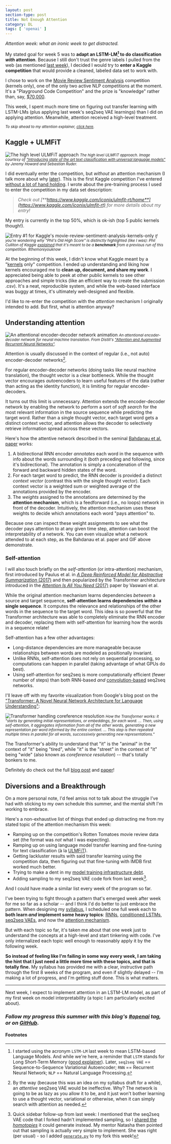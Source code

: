 ```yaml
---
layout: post
section-type: post
title: Not Enough Attention
category: DL
tags: [ 'openai' ]
---
```


_Attention week: what an ironic week to get distracted._

My stated goal for week 5 was to **adapt an LSTM-LM[^lstm-lm] to do classification _with_ attention**. Because I still don't trust the genre labels I pulled from the web (as mentioned [last week](/dl/2018/06/29/energy-and-vae#fn:genre)), I decided I would try to **enter a Kaggle competition** that would provide a cleaned, labeled data set to work with.

I chose to work on the [Movie Review Sentiment Analysis](https://www.kaggle.com/c/movie-review-sentiment-analysis-kernels-only/) competition (kernels only), one of the only two active NLP competitions at the moment. It's a "Playground Code Competition" and the prize is "knowledge" rather than, say, [$70,000](https://www.kaggle.com/c/home-credit-default-risk).

This week, I spent much more time on figuring out transfer learning with LSTM-LMs (plus applying last week's seq2seq VAE learnings) than I did on applying attention. Meanwhile, attention received a high-level treatment.

<small>_To skip ahead to my attention explainer, [click here](#understanding-attention)._</small>

## Kaggle + ULMFiT

![The high level ULMFiT approach](/img/posts/ulmfit-approach.png)
<small>_The high level ULMFiT approach. Image courtesy of ["Introducing state of the art text classification with universal language models"](http://nlp.fast.ai/classification/2018/05/15/introducting-ulmfit.html) by Jeremy Howard and Sebastian Ruder._</small>

I did eventually enter the competition, but _without_ an attention mechanism (I talk more about why [later](#diversions-and-a-breakthrough)). This is the first Kaggle competition I've entered [without a lot of hand holding](/portfolio-building/2017/07/26/first-kaggle). I wrote about the pre-training process I used to enter the competition in my data set description:

> _Check out [**https://www.kaggle.com/iconix/ulmfit-rt/home**](https://www.kaggle.com/iconix/ulmfit-rt) for more details about my entry!_

My entry is currently in the top 50%, which is ok-ish (top 5 public kernels though!).

![Entry #1 for Kaggle's movie-review-sentiment-analysis-kernels-only](/img/posts/kaggle-movie-entry1.png)
<small>_If you're wondering why "Phil's Old High Score" is distinctly highlighted (like I was): Phil Culliton of Kaggle [explained](https://www.kaggle.com/c/movie-review-sentiment-analysis-kernels-only/discussion/59490) that it's meant to be a **benchmark** from a previous run of this competition. #themoreyouknow_</small>

At the beginning of this week, I didn't know what Kaggle meant by a "[kernels](http://blog.kaggle.com/2016/07/08/kaggle-kernel-a-new-name-for-scripts/) only" competition. I ended up understanding and liking how kernels encouraged me to **clean up, document, and share my work**. I appreciated being able to peek at other public kernels to see other approaches and simple tricks (like an efficient way to create the submission .csv). It's a neat, reproducible system, and while the web-based interface was buggy at times, it's ultimately well-designed and flexible.

I'd like to re-enter the competition with the _attention_ mechanism I originally intended to add. But first, what is attention anyway?

## Understanding attention

![An attentional encoder-decoder network animation](/img/posts/nmt-model.gif)
<small>_An attentional encoder-decoder network for neural machine translation. From Distill's ["Attention and Augmented Recurrent Neural Networks"](https://distill.pub/2016/augmented-rnns/)._</small>

Attention is usually discussed in the context of regular (i.e., not auto) encoder-decoder networks[^no-vae].

For regular encoder-decoder networks (doing tasks like neural machine translation), the thought vector is a clear bottleneck. While the thought vector encourages *auto*encoders to learn useful features of the data (rather than acting as the identity function), it is limiting for regular encoder-decoders.

It turns out this limit is unnecessary. Attention extends the encoder-decoder network by enabling the network to perform a sort of _soft search_ for the most relevant information in the source sequence while predicting the target word. Rather than a single thought vector, each target word gets a distinct context vector, and attention allows the decoder to selectively retrieve information spread across these vectors.

Here's how the attentive network described in the seminal [Bahdanau et al. paper](https://arxiv.org/abs/1409.0473) works:

1. A bidirectional RNN encoder _annotates_ each word in the sequence with info about the words surrounding it (both preceding and following, since it's bidirectional). The annotation is simply a concatenation of the forward and backward hidden states of the word.
2. For each target word to predict, the RNN decoder is provided a distinct _context vector_ (contrast this with the single thought vector). Each context vector is a weighted sum or weighted average of the annotations provided by the encoder.
3. The _weights_ assigned to the annotations are determined by the **attention mechanism**, which is a feedforward (i.e., no loops) network in front of the decoder. Intuitively, the attention mechanism uses these weights to decide which annotations each word "pays attention" to.

Because one can inspect these weight assignments to see what the decoder pays attention to at any given time step, attention can boost the interpretability of a network. You can even visualize what a network attended to at each step, as the Bahdanau et al. paper and GIF above demonstrate.

### Self-attention

I will also touch briefly on the _self-attention_ (or intra-attention) mechanism, first introduced by Paulus et al. in [_A Deep Reinforced Model for Abstractive Summarization_ (2017)](https://arxiv.org/abs/1705.04304) and then popularized by the Transformer architecture introduced in the [_Attention Is All You Need_ (2017)](https://arxiv.org/abs/1706.03762) paper by Vaswani et al.

While the original attention mechanism learns dependencies _between_ a source and target sequence, **self-attention learns dependencies _within_ a single sequence**. It computes the relevance and relationships of the other words in the sequence to the target word. This idea is so powerful that the Transformer architecture was able to completely eliminate the RNN encoder and decoder, replacing them with self-attention for learning how the words in a sequence relate!

Self-attention has a few other advantages:
- Long-distance dependencies are more manageable because relationships between words are modeled as positionally invariant.
- Unlike RNNs, self-attention does not rely on sequential processing, so computations can happen in parallel (taking advantage of what GPUs do best).
- Using self-attention for seq2seq is more computationally efficient (fewer number of steps) than both RNN-based _and_ [convolution-based](https://arxiv.org/abs/1705.03122) seq2seq networks.

I'll leave off with my favorite visualization from Google's blog post on the ["Transformer: A Novel Neural Network Architecture for Language Understanding"](https://ai.googleblog.com/2017/08/transformer-novel-neural-network.html):

![Transformer handling coreference resolution](/img/posts/self-attention-coreference.png)
<small>_How the Transformer works: it "starts by generating initial representations, or embeddings, for each word. ... Then, using self-attention, it aggregates information from all of the other words, generating a new representation per word informed by the entire context. ... This step is then repeated multiple times in parallel for all words, successively generating new representations."_</small>

The Transformer's ability to understand that "it" is the "animal" in the context of "it" being "tired", while "it" is the "street" in the context of "it" being "wide" (also known as _coreference resolution_) -- that's totally bonkers to me.

Definitely do check out the full [blog post](https://ai.googleblog.com/2017/08/transformer-novel-neural-network.html) and [paper](https://arxiv.org/abs/1706.03762)!

## Diversions and a Breakthrough

On a more personal note, I'd feel amiss not to talk about the struggle I've had with sticking to my own schedule this summer, and the mental shift I'm working to embrace.

Here's a non-exhaustive list of things that ended up distracting me from my stated topic of the attention mechanism this week:
- Ramping up on the competition's Rotten Tomatoes movie review data set (the format was _not_ what I was expecting).
- Ramping up on using language model transfer learning and fine-tuning for text classification (à la [ULMFiT](http://nlp.fast.ai/category/classification.html)).
- Getting lackluster results with said transfer learning using the competition data, then figuring out that fine-tuning with IMDB first worked much better.
- Trying to make a dent in my [model training infrastructure debt](/dl/2018/06/29/energy-and-vae#work-notes).
- Adding sampling to my seq2seq VAE code fork from last week[^sample-code].

And I could have made a similar list every week of the program so far.

I've been trying to fight through a pattern that's emerged week after week for me so far as a scholar -- and I think I'd do better to just embrace the pattern. When designing my [syllabus](https://github.com/iconix/openai/blob/master/syllabus.md), I scheduled one full week each to **both learn _and_ implement some heavy topics**: [RNNs](/dl/2018/06/15/scholar-week2), [conditioned LSTMs](/dl/2018/06/22/scholar-week3), [seq2seq VAEs](/dl/2018/06/29/energy-and-vae), and now the [attention mechanism](#understanding-attention).

But with each topic so far, it's taken me about that one week just to understand the concepts at a high-level and start tinkering with code. I've only internalized each topic well enough to reasonably apply it by the following week.

**So instead of feeling like I'm failing in some way every week, I am taking the hint that I just need a little more time with these topics, and that is totally fine.** My syllabus has provided me with a clear, instructive path through the first 8 weeks of the program, and even if slightly delayed -- I'm making a lot of progress, and I'm getting stuff done. This is what matters.

---
Next week, I expect to implement attention in an LSTM-LM model, as part of my first week on model interpretability (a topic I am particularly excited about).

### _Follow my progress this summer with this blog's [#openai](/tags/openai) tag, or on [GitHub](https://github.com/iconix/openai)._

#### Footnotes

[^lstm-lm]: I started using the acronym `LSTM-LM` last week to mean LSTM-based Language Models. And while we're here, a reminder that `LSTM` stands for Long Short-Term Memory ([good explainer](http://www.wildml.com/2015/10/recurrent-neural-network-tutorial-part-4-implementing-a-grulstm-rnn-with-python-and-theano/)). Later, `seq2seq VAE` == Sequence-to-Sequence Variational Autoencoder; `RNN` == Recurrent Neural Network; `NLP` == Natural Language Processing.
[^no-vae]: By the way (because this was an idea on my syllabus draft for a while), an _attentive_ seq2seq VAE would be ineffective. Why? The network is going to be as lazy as you allow it to be, and it just won't bother learning to use a thought vector, variational or otherwise, when it can simply search with attention as needed.
[^sample-code]: Quick sidebar follow-up from last week: I mentioned that the seq2seq VAE code that I forked hadn't implemented sampling, so I [shared the _homotopies_](/dl/2018/06/29/energy-and-vae#experiments) it could generate instead. My mentor Natasha then pointed out that sampling is actually very simple to implement. She was right (per usual) - so I added [`generate.py`](https://github.com/iconix/pytorch-text-vae/blob/master/generate.py) to my fork this week!
